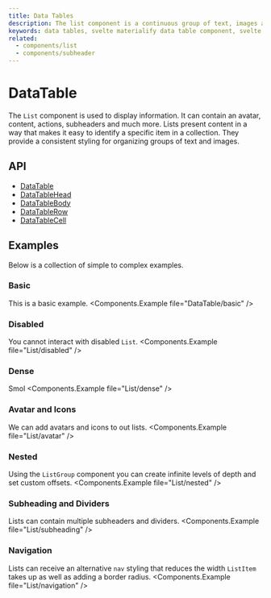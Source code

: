 ```yaml
---
title: Data Tables
description: The list component is a continuous group of text, images and icons that may contain primary or supplemental actions.
keywords: data tables, svelte materialify data table component, svelte data table component
related:
  - components/list
  - components/subheader
---
```


# DataTable

The `List` component is used to display information. It can contain an avatar, content, actions, subheaders and much more. Lists present content in a way that makes it easy to identify a specific item in a collection. They provide a consistent styling for organizing groups of text and images.

## API

- [DataTable](/api/DataTable/)
- [DataTableHead](/api/DataTableHead/)
- [DataTableBody](/api/DataTableBody/)
- [DataTableRow](/api/DataTableRow/)
- [DataTableCell](/api/DataTableCell/)

## Examples

Below is a collection of simple to complex examples.

### Basic

This is a basic example.
<Components.Example file="DataTable/basic" />

### Disabled

You cannot interact with disabled `List`.
<Components.Example file="List/disabled" />

### Dense

Smol
<Components.Example file="List/dense" />

### Avatar and Icons

We can add avatars and icons to out lists.
<Components.Example file="List/avatar" />

### Nested

Using the `ListGroup` component you can create infinite levels of depth and set custom offsets.
<Components.Example file="List/nested" />

### Subheading and Dividers

Lists can contain multiple subheaders and dividers.
<Components.Example file="List/subheading" />

### Navigation

Lists can receive an alternative `nav` styling that reduces the width `ListItem` takes up as well as adding a border radius.
<Components.Example file="List/navigation" />
